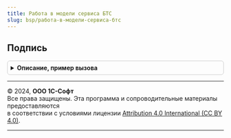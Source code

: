 ```yaml
---
title: Работа в модели сервиса БТС
slug: bsp/работа-в-модели-сервиса-бтс
---
```



## Подпись
<details style="margin: 1em 0; padding: 0.5em; border: 1px solid #ccc; border-radius: 6px;">

<summary style="font-weight: bold; cursor: pointer;">Описание, пример вызова</summary>

```bsl

// Формирует подпись переданных данных с помощью переданного ключа алгоритмом HMAC-SHA256.
//
// Параметры:
//   Ключ - ДвоичныеДанные - двоичные данные ключа подписи.
//   Данные - Строка - подписываемые данные.
//
// Возвращаемое значение:
//   Строка - подпись в формате Base64.
//
Функция Подпись(Ключ, Данные) Экспорт
```

Пример вызова
```bsl
Результат = РаботаВМоделиСервисаБТС.Подпись(Ключ, Данные) 
```
</details>

---

© 2024, **ООО 1С-Софт**  
Все права защищены. Эта программа и сопроводительные материалы предоставляются  
в соответствии с условиями лицензии [Attribution 4.0 International (CC BY 4.0)](https://creativecommons.org/licenses/by/4.0/legalcode).

---
